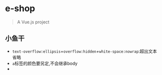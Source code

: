 # e-shop

> A Vue.js project

## 小鱼干
* `text-overflow:ellipsis`+`overflow:hidden`+`white-space:nowrap`:超出文本省略
* `a`标签的颜色要另定,不会继承body
* 
